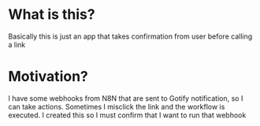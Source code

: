 # What is this?
Basically this is just an app that takes confirmation from user before calling a link

# Motivation?
I have some webhooks from N8N that are sent to Gotify notification, so I can take actions. Sometimes I misclick the link and the workflow is executed. I created this so I must confirm that I want to run that webhook